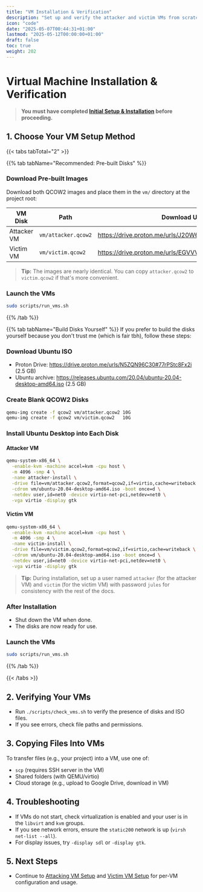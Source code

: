 ```yaml
---
title: "VM Installation & Verification"
description: "Set up and verify the attacker and victim VMs from scratch."
icon: "code"
date: "2025-05-07T00:44:31+01:00"
lastmod: "2025-05-12T00:00:00+01:00"
draft: false
toc: true
weight: 202
---
```


# Virtual Machine Installation & Verification

> **You must have completed [Initial Setup & Installation](./environment.md) before proceeding.**

## 1. Choose Your VM Setup Method

{{< tabs tabTotal="2" >}}

{{% tab tabName="Recommended: Pre-built Disks" %}}

### Download Pre-built Images
Download both QCOW2 images and place them in the `vm/` directory at the project root:

| VM Disk          | Path               | Download URL                                           | Size      |
|------------------|--------------------|--------------------------------------------------------|-----------|
| Attacker VM      | `vm/attacker.qcow2`| https://drive.proton.me/urls/J20W6CD998#rB7b5oM6idQC   | 5.6 GB    |
| Victim VM        | `vm/victim.qcow2`  | https://drive.proton.me/urls/EGVVVF6YXW#THevlby2e62E   | 5.6 GB    |

> **Tip:** The images are nearly identical. You can copy `attacker.qcow2` to `victim.qcow2` if that's more convenient.



### Launch the VMs
```bash
sudo scripts/run_vms.sh
```

{{% /tab %}}

{{% tab tabName="Build Disks Yourself" %}}
If you prefer to build the disks yourself because you don't trust me (which is fair tbh), follow these steps:

### Download Ubuntu ISO
- Proton Drive: https://drive.proton.me/urls/N5ZQN96C30#77rPStc8Fx2i   (2.5 GB)
- Ubuntu archive: https://releases.ubuntu.com/20.04/ubuntu-20.04-desktop-amd64.iso  (2.5 GB)

### Create Blank QCOW2 Disks
```bash
qemu-img create -f qcow2 vm/attacker.qcow2 10G
qemu-img create -f qcow2 vm/victim.qcow2   10G
```

### Install Ubuntu Desktop into Each Disk
#### Attacker VM
```bash
qemu-system-x86_64 \
  -enable-kvm -machine accel=kvm -cpu host \
  -m 4096 -smp 4 \
  -name attacker-install \
  -drive file=vm/attacker.qcow2,format=qcow2,if=virtio,cache=writeback \
  -cdrom vm/ubuntu-20.04-desktop-amd64.iso -boot once=d \
  -netdev user,id=net0 -device virtio-net-pci,netdev=net0 \
  -vga virtio -display gtk
```
#### Victim VM
```bash
qemu-system-x86_64 \
  -enable-kvm -machine accel=kvm -cpu host \
  -m 4096 -smp 4 \
  -name victim-install \
  -drive file=vm/victim.qcow2,format=qcow2,if=virtio,cache=writeback \
  -cdrom vm/ubuntu-20.04-desktop-amd64.iso -boot once=d \
  -netdev user,id=net0 -device virtio-net-pci,netdev=net0 \
  -vga virtio -display gtk
```

> **Tip:** During installation, set up a user named `attacker` (for the attacker VM) and `victim` (for the victim VM) with password `jules` for consistency with the rest of the docs.

### After Installation
- Shut down the VM when done.
- The disks are now ready for use.

### Launch the VMs
```bash
sudo scripts/run_vms.sh
```

{{% /tab %}}

{{< /tabs >}}

## 2. Verifying Your VMs
- Run `./scripts/check_vms.sh` to verify the presence of disks and ISO files.
- If you see errors, check file paths and permissions.

## 3. Copying Files Into VMs
To transfer files (e.g., your project) into a VM, use one of:
- `scp` (requires SSH server in the VM)
- Shared folders (with QEMU/virtio)
- Cloud storage (e.g., upload to Google Drive, download in VM)


## 4. Troubleshooting
- If VMs do not start, check virtualization is enabled and your user is in the `libvirt` and `kvm` groups.
- If you see network errors, ensure the `static200` network is up (`virsh net-list --all`).
- For display issues, try `-display sdl` or `-display gtk`.

## 5. Next Steps
- Continue to [Attacking VM Setup](./attacking-vm-setup.md) and [Victim VM Setup](./victim-vm-setup.md) for per-VM configuration and usage.
